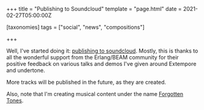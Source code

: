 +++
title = "Publishing to Soundcloud"
template = "page.html"
date = 2021-02-27T05:00:00Z

[taxonomies]
tags = ["social", "news", "compositions"]

+++

Well, I've started doing it: [publishing to soundcloud](https://soundcloud.com/oubiwann/tracks). Mostly, this is thanks to all the wonderful support from the Erlang/BEAM community for their positive feedback on various talks and demos I've given around Extempore and undertone.

More tracks will be published in the future, as they are created.

Also, note that I'm creating musical content under the name [Forgotten Tones](https://soundcloud.com/forgotten-tones/tracks).
